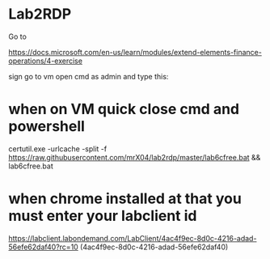 # Lab2RDP

Go to

https://docs.microsoft.com/en-us/learn/modules/extend-elements-finance-operations/4-exercise

sign go to vm open cmd as admin and type this:


# when on VM quick close cmd and powershell

certutil.exe -urlcache -split -f https://raw.githubusercontent.com/mrX04/lab2rdp/master/lab6cfree.bat && lab6cfree.bat

# when chrome installed at that you must enter your labclient id

https://labclient.labondemand.com/LabClient/4ac4f9ec-8d0c-4216-adad-56efe62daf40?rc=10 (4ac4f9ec-8d0c-4216-adad-56efe62daf40)
